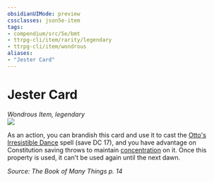 ```yaml
---
obsidianUIMode: preview
cssclasses: json5e-item
tags:
- compendium/src/5e/bmt
- ttrpg-cli/item/rarity/legendary
- ttrpg-cli/item/wondrous
aliases: 
- "Jester Card"
---
```

# Jester Card
*Wondrous Item, legendary*  
![](/3-Mechanics/CLI/decks/img/deck-of-many-things-14-jester.webp#right)  


As an action, you can brandish this card and use it to cast the [Otto's Irresistible Dance](/3-Mechanics/CLI/spells/ottos-irresistible-dance.md) spell (save DC 17), and you have advantage on Constitution saving throws to maintain [concentration](/3-Mechanics/CLI/rules/conditions.md#concentration) on it. Once this property is used, it can't be used again until the next dawn.

*Source: The Book of Many Things p. 14*